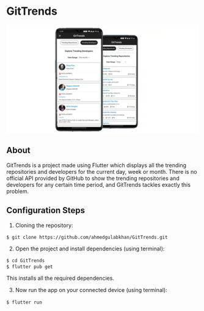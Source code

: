 # GitTrends

![Screenshots](/snapshots/snapshot1.jpeg)

## About
GitTrends is a project made using Flutter which displays all the trending repositories and developers for the current day, week or month. There is no official API provided by GitHub to show the trending repositories and developers for any certain time period, and GitTrends tackles exactly this problem.

## Configuration Steps
1. Cloning the repository:

```
$ git clone https://github.com/ahmedgulabkhan/GitTrends.git
```

2. Open the project and install dependencies (using terminal):

```
$ cd GitTrends
$ flutter pub get
```
This installs all the required dependencies.

3. Now run the app on your connected device (using terminal):

`$ flutter run`

